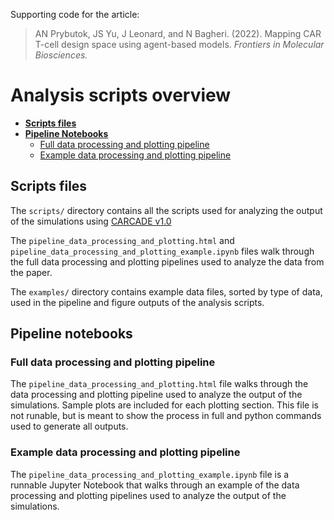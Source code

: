 Supporting code for the article:

> AN Prybutok, JS Yu, J Leonard, and N Bagheri. (2022). Mapping CAR T-cell design space using agent-based models. *Frontiers in Molecular Biosciences.*

# Analysis scripts overview

- **[Scripts files](#scripts-files)**
- **[Pipeline Notebooks](#pipeline-notebooks)**
  - [Full data processing and plotting pipeline](#full-data-processing-and-plotting-pipeline)
  - [Example data processing and plotting pipeline](#full-data-processing-and-plotting-pipeline)

## Scripts files

The `scripts/` directory contains all the scripts used for analyzing the output of the simulations using [CARCADE v1.0](#https://github.com/bagherilab/CARCADE)

The `pipeline_data_processing_and_plotting.html` and  `pipeline_data_processing_and_plotting_example.ipynb` files walk through the full data processing and plotting pipelines used to analyze the data from the paper.

The `examples/` directory contains example data files, sorted by type of data, used in the pipeline and figure outputs of the analysis scripts.

## Pipeline notebooks

### Full data processing and plotting pipeline

The `pipeline_data_processing_and_plotting.html` file walks through the data processing and plotting pipeline used to analyze the output of the simulations. Sample plots are included for each plotting section. This file is not runable, but is meant to show the process in full and python commands used to generate all outputs.

### Example data processing and plotting pipeline

The `pipeline_data_processing_and_plotting_example.ipynb` file is a runnable Jupyter Notebook that walks through an example of the data processing and plotting pipelines used to analyze the output of the simulations.
